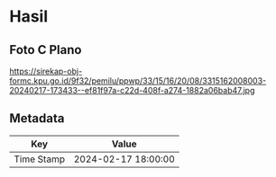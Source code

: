 # Hasil

## Foto C Plano

https://sirekap-obj-formc.kpu.go.id/9f32/pemilu/ppwp/33/15/16/20/08/3315162008003-20240217-173433--ef81f97a-c22d-408f-a274-1882a06bab47.jpg


## Metadata

| Key        | Value               |
| ---------- | ------------------- |
| Time Stamp | 2024-02-17 18:00:00 |



